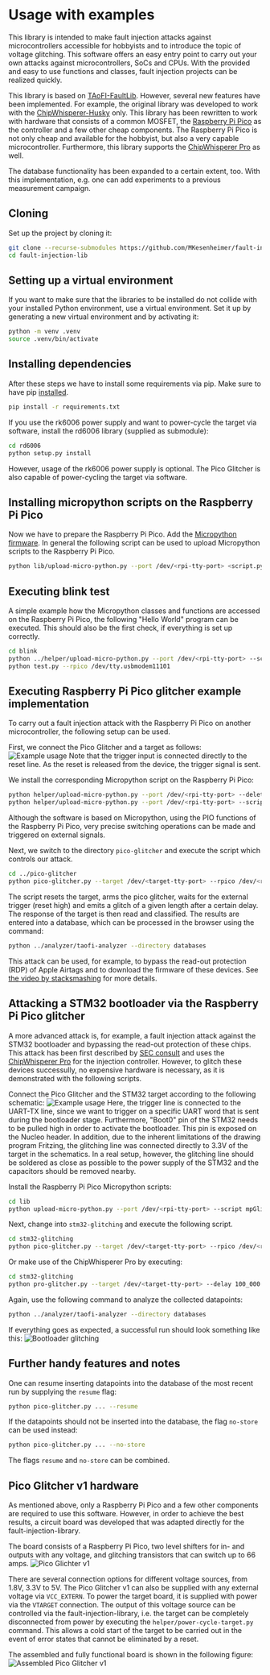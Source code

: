 # Usage with examples

This library is intended to make fault injection attacks against microcontrollers accessible for hobbyists and to introduce the topic of voltage glitching.
This software offers an easy entry point to carry out your own attacks against microcontrollers, SoCs and CPUs.
With the provided and easy to use functions and classes, fault injection projects can be realized quickly.

This library is based on [TAoFI-FaultLib](https://github.com/raelize/TAoFI-FaultLib).
However, several new features have been implemented.
For example, the original library was developed to work with the [ChipWhisperer-Husky](https://rtfm.newae.com/Capture/ChipWhisperer-Husky/) only.
This library has been rewritten to work with hardware that consists of a common MOSFET, the [Raspberry Pi Pico](https://www.raspberrypi.com/products/raspberry-pi-pico/) as the controller and a few other cheap components.
The Raspberry Pi Pico is not only cheap and available for the hobbyist, but also a very capable microcontroller.
Furthermore, this library supports the [ChipWhisperer Pro](https://rtfm.newae.com/Capture/ChipWhisperer-Pro/) as well.

The database functionality has been expanded to a certain extent, too.
With this implementation, e.g. one can add experiments to a previous measurement campaign.

## Cloning

Set up the project by cloning it:
```bash
git clone --recurse-submodules https://github.com/MKesenheimer/fault-injection-library.git
cd fault-injection-lib
```

## Setting up a virtual environment

If you want to make sure that the libraries to be installed do not collide with your installed Python environment, use a virtual environment.
Set it up by generating a new virtual environment and by activating it:
```bash
python -m venv .venv
source .venv/bin/activate
```

## Installing dependencies

After these steps we have to install some requirements via pip.
Make sure to have pip [installed](https://docs.python.org/3/library/ensurepip.html).
```bash
pip install -r requirements.txt
```

If you use the rk6006 power supply and want to power-cycle the target via software, install the rd6006 library (supplied as submodule):
```bash
cd rd6006
python setup.py install
```

However, usage of the rk6006 power supply is optional.
The Pico Glitcher is also capable of power-cycling the target via software.

## Installing micropython scripts on the Raspberry Pi Pico

Now we have to prepare the Raspberry Pi Pico.
Add the [Micropython firmware](https://projects.raspberrypi.org/en/projects/getting-started-with-the-pico/3).
In general the following script can be used to upload Micropython scripts to the Raspberry Pi Pico.
```bash
python lib/upload-micro-python.py --port /dev/<rpi-tty-port> <script.py>
```

## Executing blink test

A simple example how the Micropython classes and functions are accessed on the Raspberry Pi Pico, the following "Hello World" program can be executed.
This should also be the first check, if everything is set up correctly.
```bash
cd blink
python ../helper/upload-micro-python.py --port /dev/<rpi-tty-port> --script mpBlink.py
python test.py --rpico /dev/tty.usbmodem11101
```

## Executing Raspberry Pi Pico glitcher example implementation

To carry out a fault injection attack with the Raspberry Pi Pico on another microcontroller, the following setup can be used.

First, we connect the Pico Glitcher and a target as follows:
![Example usage](https://github.com/MKesenheimer/fault-injection-library/blob/master/schematics/example_bb.png)
Note that the trigger input is connected directly to the reset line.
As the reset is released from the device, the trigger signal is sent.

We install the corresponding Micropython script on the Raspberry Pi Pico:
```bash
python helper/upload-micro-python.py --port /dev/<rpi-tty-port> --delete-all
python helper/upload-micro-python.py --port /dev/<rpi-tty-port> --script lib/mpGlitcher.py
```
Although the software is based on Micropython, using the PIO functions of the Raspberry Pi Pico, very precise switching operations can be made and triggered on external signals.

Next, we switch to the directory `pico-glitcher` and execute the script which controls our attack.
```bash
cd ../pico-glitcher
python pico-glitcher.py --target /dev/<target-tty-port> --rpico /dev/<rpi-tty-port> --delay 1_000 2_000 --length 100 150
```
The script resets the target, arms the pico glitcher, waits for the external trigger (reset high) and emits a glitch of a given length after a certain delay.
The response of the target is then read and classified.
The results are entered into a database, which can be processed in the browser using the command:
```bash
python ../analyzer/taofi-analyzer --directory databases
```
This attack can be used, for example, to bypass the read-out protection (RDP) of Apple Airtags and to download the firmware of these devices.
See [the video by stacksmashing](https://www.youtube.com/watch?v=_E0PWQvW-14) for more details.


## Attacking a STM32 bootloader via the Raspberry Pi Pico glitcher

A more advanced attack is, for example, a fault injection attack against the STM32 bootloader and bypassing the read-out protection of these chips.
This attack has been first described by [SEC consult](https://sec-consult.com/blog/detail/secglitcher-part-1-reproducible-voltage-glitching-on-stm32-microcontrollers/) and uses the [ChipWhisperer Pro](https://rtfm.newae.com/Capture/ChipWhisperer-Pro/) for the injection controller.
However, to glitch these devices successully, no expensive hardware is necessary, as it is demonstrated with the following scripts.

Connect the Pico Glitcher and the STM32 target according to the following schematic:
![Example usage](https://github.com/MKesenheimer/fault-injection-library/blob/master/schematics/example2_bb.png)
Here, the trigger line is connected to the UART-TX line, since we want to trigger on a specific UART word that is sent during the bootloader stage.
Furthermore, "Boot0" pin of the STM32 needs to be pulled high in order to activate the bootloader.
This pin is exposed on the Nucleo header.
In addition, due to the inherent limitations of the drawing program Fritzing, the glitching line was connected directly to 3.3V of the target in the schematics.
In a real setup, however, the glitching line should be soldered as close as possible to the power supply of the STM32 and the capacitors should be removed nearby.

Install the Raspberry Pi Pico Micropython scripts:
```bash
cd lib
python upload-micro-python.py --port /dev/<rpi-tty-port> --script mpGlitcher.py
```
Next, change into `stm32-glitching` and execute the following script.
```bash
cd stm32-glitching
python pico-glitcher.py --target /dev/<target-tty-port> --rpico /dev/<rpi-tty-port> --delay 100_000 200_000 --length 100 150
```
Or make use of the ChipWhisperer Pro by executing:
```bash
cd stm32-glitching
python pro-glitcher.py --target /dev/<target-tty-port> --delay 100_000 200_000 --length 100 150
```

Again, use the following command to analyze the collected datapoints:
```bash
python ../analyzer/taofi-analyzer --directory databases
```

If everything goes as expected, a successful run should look something like this:
![Bootloader glitching](https://github.com/MKesenheimer/fault-injection-library/blob/master/projects/stm32f42x-glitching/images/cw-pro-bootloader-glitching.png)


## Further handy features and notes

One can resume inserting datapoints into the database of the most recent run by supplying the `resume` flag:
```bash
python pico-glitcher.py ... --resume
```

If the datapoints should not be inserted into the database, the flag `no-store` can be used instead:
```bash
python pico-glitcher.py ... --no-store
```
The flags `resume` and `no-store` can be combined.

## Pico Glitcher v1 hardware

As mentioned above, only a Raspberry Pi Pico and a few other components are required to use this software.
However, in order to achieve the best results, a circuit board was developed that was adapted directly for the fault-injection-library. 

The board consists of a Raspberry Pi Pico, two level shifters for in- and outputs with any voltage, and glitching transistors that can switch up to 66 amps.
![Pico Glichter v1](https://github.com/MKesenheimer/fault-injection-library/blob/master/schematics/pico-glitcher-v1.1_sch.png)

There are several connection options for different voltage sources, from 1.8V, 3.3V to 5V.
The Pico Glitcher v1 can also be supplied with any external voltage via `VCC_EXTERN`.
To power the target board, it is supplied with power via the `VTARGET` connection.
The output of this voltage source can be controlled via the fault-injection-library, i.e. the target can be completely disconnected from power by executing the `helper/power-cycle-target.py` command.
This allows a cold start of the target to be carried out in the event of error states that cannot be eliminated by a reset.

The assembled and fully functional board is shown in the following figure:
![Assembled Pico Glitcher v1](https://github.com/MKesenheimer/fault-injection-library/blob/master/schematics/finished.JPG)


